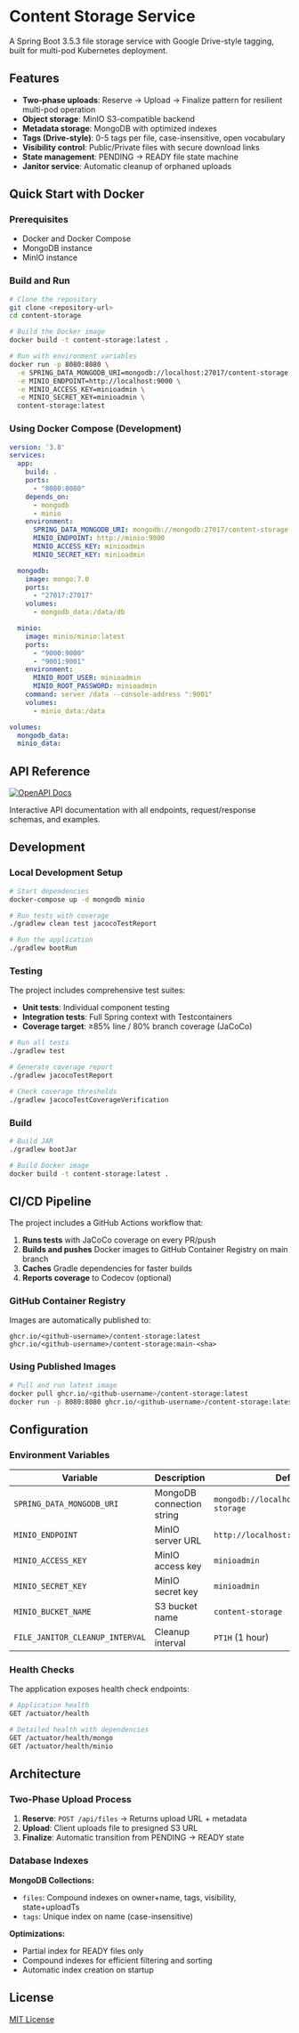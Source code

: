 # Content Storage Service

A Spring Boot 3.5.3 file storage service with Google Drive-style tagging, built for multi-pod Kubernetes deployment.

## Features

- **Two-phase uploads**: Reserve → Upload → Finalize pattern for resilient multi-pod operation
- **Object storage**: MinIO S3-compatible backend
- **Metadata storage**: MongoDB with optimized indexes
- **Tags (Drive-style)**: 0-5 tags per file, case-insensitive, open vocabulary
- **Visibility control**: Public/Private files with secure download links
- **State management**: PENDING → READY file state machine
- **Janitor service**: Automatic cleanup of orphaned uploads

## Quick Start with Docker

### Prerequisites
- Docker and Docker Compose
- MongoDB instance
- MinIO instance

### Build and Run

```bash
# Clone the repository
git clone <repository-url>
cd content-storage

# Build the Docker image
docker build -t content-storage:latest .

# Run with environment variables
docker run -p 8080:8080 \
  -e SPRING_DATA_MONGODB_URI=mongodb://localhost:27017/content-storage \
  -e MINIO_ENDPOINT=http://localhost:9000 \
  -e MINIO_ACCESS_KEY=minioadmin \
  -e MINIO_SECRET_KEY=minioadmin \
  content-storage:latest
```

### Using Docker Compose (Development)

```yaml
version: '3.8'
services:
  app:
    build: .
    ports:
      - "8080:8080"
    depends_on:
      - mongodb
      - minio
    environment:
      SPRING_DATA_MONGODB_URI: mongodb://mongodb:27017/content-storage
      MINIO_ENDPOINT: http://minio:9000
      MINIO_ACCESS_KEY: minioadmin
      MINIO_SECRET_KEY: minioadmin

  mongodb:
    image: mongo:7.0
    ports:
      - "27017:27017"
    volumes:
      - mongodb_data:/data/db

  minio:
    image: minio/minio:latest
    ports:
      - "9000:9000"
      - "9001:9001"
    environment:
      MINIO_ROOT_USER: minioadmin
      MINIO_ROOT_PASSWORD: minioadmin
    command: server /data --console-address ":9001"
    volumes:
      - minio_data:/data

volumes:
  mongodb_data:
  minio_data:
```

## API Reference

[![OpenAPI Docs](https://img.shields.io/badge/docs-ReDoc-orange)](https://kropotov-art.github.io/content-storage/docs)

Interactive API documentation with all endpoints, request/response schemas, and examples.

## Development

### Local Development Setup

```bash
# Start dependencies
docker-compose up -d mongodb minio

# Run tests with coverage
./gradlew clean test jacocoTestReport

# Run the application
./gradlew bootRun
```

### Testing

The project includes comprehensive test suites:

- **Unit tests**: Individual component testing
- **Integration tests**: Full Spring context with Testcontainers
- **Coverage target**: ≥85% line / 80% branch coverage (JaCoCo)

```bash
# Run all tests
./gradlew test

# Generate coverage report
./gradlew jacocoTestReport

# Check coverage thresholds
./gradlew jacocoTestCoverageVerification
```

### Build

```bash
# Build JAR
./gradlew bootJar

# Build Docker image
docker build -t content-storage:latest .
```

## CI/CD Pipeline

The project includes a GitHub Actions workflow that:

1. **Runs tests** with JaCoCo coverage on every PR/push
2. **Builds and pushes** Docker images to GitHub Container Registry on main branch
3. **Caches** Gradle dependencies for faster builds
4. **Reports coverage** to Codecov (optional)

### GitHub Container Registry

Images are automatically published to:
```
ghcr.io/<github-username>/content-storage:latest
ghcr.io/<github-username>/content-storage:main-<sha>
```

### Using Published Images

```bash
# Pull and run latest image
docker pull ghcr.io/<github-username>/content-storage:latest
docker run -p 8080:8080 ghcr.io/<github-username>/content-storage:latest
```

## Configuration

### Environment Variables

| Variable | Description | Default |
|----------|-------------|---------|
| `SPRING_DATA_MONGODB_URI` | MongoDB connection string | `mongodb://localhost:27017/content-storage` |
| `MINIO_ENDPOINT` | MinIO server URL | `http://localhost:9000` |
| `MINIO_ACCESS_KEY` | MinIO access key | `minioadmin` |
| `MINIO_SECRET_KEY` | MinIO secret key | `minioadmin` |
| `MINIO_BUCKET_NAME` | S3 bucket name | `content-storage` |
| `FILE_JANITOR_CLEANUP_INTERVAL` | Cleanup interval | `PT1H` (1 hour) |

### Health Checks

The application exposes health check endpoints:

```bash
# Application health
GET /actuator/health

# Detailed health with dependencies
GET /actuator/health/mongo
GET /actuator/health/minio
```

## Architecture

### Two-Phase Upload Process
1. **Reserve**: `POST /api/files` → Returns upload URL + metadata
2. **Upload**: Client uploads file to presigned S3 URL
3. **Finalize**: Automatic transition from PENDING → READY state

### Database Indexes

**MongoDB Collections:**
- `files`: Compound indexes on owner+name, tags, visibility, state+uploadTs
- `tags`: Unique index on name (case-insensitive)

**Optimizations:**
- Partial index for READY files only
- Compound indexes for efficient filtering and sorting
- Automatic index creation on startup

## License

[MIT License](LICENSE)